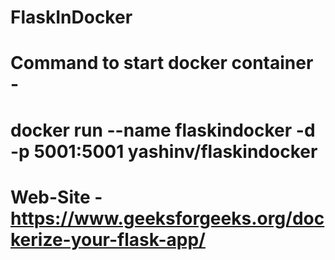 # FlaskInDocker
# Command to start docker container - 
#       docker run --name flaskindocker -d -p 5001:5001 yashinv/flaskindocker
# Web-Site - https://www.geeksforgeeks.org/dockerize-your-flask-app/
